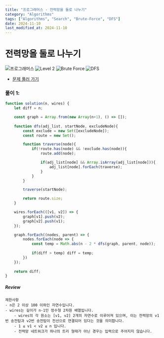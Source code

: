 ```yaml
---
title: "프로그래머스 - 전력망을 둘로 나누기"
category: "Algorithms"
tags: ["Algorithms", "Search", "Brute-Force", "DFS"]
date: 2024-11-10
last_modified_at: 2024-11-10
---
```


# 전력망을 둘로 나누기

<img src="https://img.shields.io/badge/-프로그래머스-1e2a3c" alt="프로그래머스"/> <img src="https://img.shields.io/badge/-Level 2-green" alt="Level 2"/> <img src="https://img.shields.io/badge/-Brute Force-midnightblue" alt="Brute Force"/> <img src="https://img.shields.io/badge/-DFS-crimson" alt="DFS"/> 

- [문제 풀러 가기](https://school.programmers.co.kr/learn/courses/30/lessons/86971)

### 풀이 1:

```js
function solution(n, wires) {
    let diff = n;

    const graph = Array.from(new Array(n+1), () => []); 
    
    function dfs(adj_list, startNode, excludeNode){  
        const exclude = new Set([excludeNode]);
        const route = new Set();

        function traverse(node){
            if(!route.has(node) && !exclude.has(node)){
                route.add(node);

                if(adj_list[node] && Array.isArray(adj_list[node])){
                    adj_list[node].forEach(traverse);
                }
            }
        }

        traverse(startNode);

        return route.size;   
    }

    wires.forEach(([v1, v2]) => {
        graph[v1].push(v2);
        graph[v2].push(v1);
    });

    graph.forEach((nodes, parent) => {
        nodes.forEach(node => {
            const temp = Math.abs(n - 2 * dfs(graph, parent, node));
            
            if(diff > temp) diff = temp;
        })
    });
    
    return diff;
}
```

##### Review 

```
제한사항
- n은 2 이상 100 이하인 자연수입니다.
- wires는 길이가 n-1인 정수형 2차원 배열입니다.
    - wires의 각 원소는 [v1, v2] 2개의 자연수로 이루어져 있으며, 이는 전력망의 v1번 송전탑과 v2번 송전탑이 전선으로 연결되어 있다는 것을 의미합니다.
    - 1 ≤ v1 < v2 ≤ n 입니다.
    - 전력망 네트워크가 하나의 트리 형태가 아닌 경우는 입력으로 주어지지 않습니다.
```